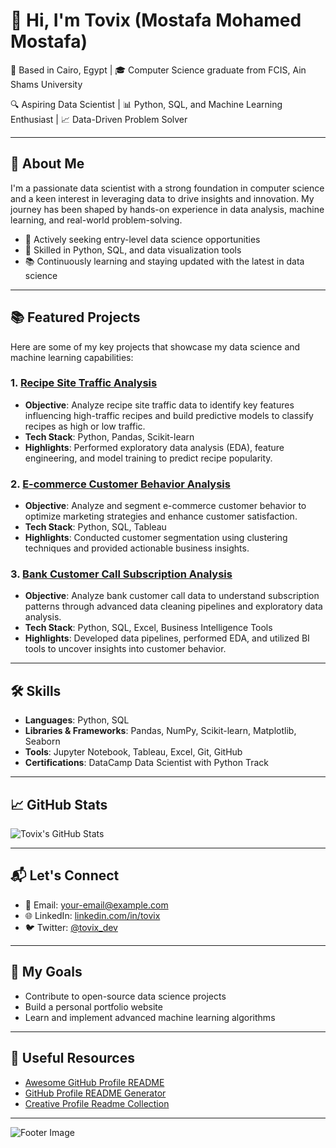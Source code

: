 
# 👋 Hi, I'm Tovix (Mostafa Mohamed Mostafa)

📍 Based in Cairo, Egypt | 🎓 Computer Science graduate from FCIS, Ain Shams University

🔍 Aspiring Data Scientist | 📊 Python, SQL, and Machine Learning Enthusiast | 📈 Data-Driven Problem Solver

---

## 🚀 About Me

I'm a passionate data scientist with a strong foundation in computer science and a keen interest in leveraging data to drive insights and innovation. My journey has been shaped by hands-on experience in data analysis, machine learning, and real-world problem-solving.

- 💼 Actively seeking entry-level data science opportunities
- 🧠 Skilled in Python, SQL, and data visualization tools
- 📚 Continuously learning and staying updated with the latest in data science

---

## 📚 Featured Projects

Here are some of my key projects that showcase my data science and machine learning capabilities:

### 1. [Recipe Site Traffic Analysis](https://github.com/Tovix/Recipe-Site-Traffic-Analysis)
- **Objective**: Analyze recipe site traffic data to identify key features influencing high-traffic recipes and build predictive models to classify recipes as high or low traffic.
- **Tech Stack**: Python, Pandas, Scikit-learn
- **Highlights**: Performed exploratory data analysis (EDA), feature engineering, and model training to predict recipe popularity.

### 2. [E-commerce Customer Behavior Analysis](https://github.com/Tovix/E-commerceCustomerBehaviorAnalysis)
- **Objective**: Analyze and segment e-commerce customer behavior to optimize marketing strategies and enhance customer satisfaction.
- **Tech Stack**: Python, SQL, Tableau
- **Highlights**: Conducted customer segmentation using clustering techniques and provided actionable business insights.

### 3. [Bank Customer Call Subscription Analysis](https://github.com/Tovix/BankCustomerCallSubscriptionAnalysis)
- **Objective**: Analyze bank customer call data to understand subscription patterns through advanced data cleaning pipelines and exploratory data analysis.
- **Tech Stack**: Python, SQL, Excel, Business Intelligence Tools
- **Highlights**: Developed data pipelines, performed EDA, and utilized BI tools to uncover insights into customer behavior.

---

## 🛠️ Skills

- **Languages**: Python, SQL
- **Libraries & Frameworks**: Pandas, NumPy, Scikit-learn, Matplotlib, Seaborn
- **Tools**: Jupyter Notebook, Tableau, Excel, Git, GitHub
- **Certifications**: DataCamp Data Scientist with Python Track

---

## 📈 GitHub Stats

![Tovix's GitHub Stats](https://github-readme-stats.vercel.app/api?username=Tovix&show_icons=true&hide_title=true&hide=prs&count_private=true&theme=radical)

---

## 📬 Let's Connect

- 📧 Email: [your-email@example.com](mailto:your-email@example.com)
- 🌐 LinkedIn: [linkedin.com/in/tovix](https://www.linkedin.com/in/tovix)
- 🐦 Twitter: [@tovix_dev](https://twitter.com/tovix_dev)

---

## 🎯 My Goals

- Contribute to open-source data science projects
- Build a personal portfolio website
- Learn and implement advanced machine learning algorithms

---


## 🔗 Useful Resources

- [Awesome GitHub Profile README](https://github.com/abhisheknaiidu/awesome-github-profile-readme)
- [GitHub Profile README Generator](https://rahuldkjain.github.io/gh-profile-readme-generator/)
- [Creative Profile Readme Collection](https://github.com/coderjojo/creative-profile-readme)

---

![Footer Image](https://your-footer-image-url.com)
